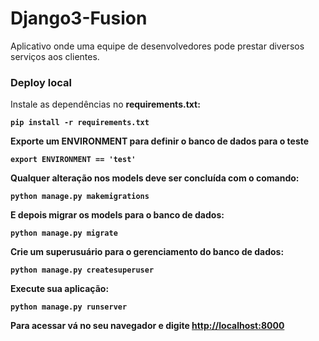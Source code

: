 # Django3-Fusion

Aplicativo onde uma equipe de desenvolvedores pode prestar diversos serviços aos clientes.

### Deploy local 
Instale as dependências no <b>requirements.txt<b>:
 
`pip install -r requirements.txt`
 
 Exporte um ENVIRONMENT para definir o banco de dados para o teste
 
 `export ENVIRONMENT == 'test'`
 
 Qualquer alteração nos <b>models<b> deve ser concluída com o comando:
 
 `python manage.py makemigrations`
 
 E depois migrar os <b>models<b> para o banco de dados:
 
 `python manage.py migrate`
 
 Crie um superusuário para o gerenciamento do banco de dados:
 
 `python manage.py createsuperuser`
 
 Execute sua aplicação:
 
 `python manage.py runserver`
 
 Para acessar vá no seu navegador e  digite [http://localhost:8000](http://localhost:8000)



